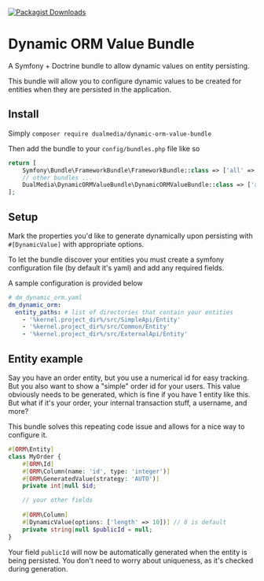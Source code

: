 [![Packagist Downloads](https://img.shields.io/packagist/dt/dualmedia/dynamic-orm-value-bundle)](https://packagist.org/packages/dualmedia/dynamic-orm-value-bundle)

# Dynamic ORM Value Bundle

A Symfony + Doctrine bundle to allow dynamic values on entity persisting.

This bundle will allow you to configure dynamic values to be created for entities when they are persisted in the application.

## Install

Simply `composer require dualmedia/dynamic-orm-value-bundle`

Then add the bundle to your `config/bundles.php` file like so

```php
return [
    Symfony\Bundle\FrameworkBundle\FrameworkBundle::class => ['all' => true],
    // other bundles ...
    DualMedia\DynamicORMValueBundle\DynamicORMValueBundle::class => ['all' => true],
];
```

## Setup

Mark the properties you'd like to generate dynamically upon persisting with `#[DynamicValue]` with appropriate options.

To let the bundle discover your entities you must create a symfony configuration file (by default it's yaml) and add any required fields.

A sample configuration is provided below

```yaml
# dm_dynamic_orm.yaml
dm_dynamic_orm:
  entity_paths: # list of directories that contain your entities
    - '%kernel.project_dir%/src/SimpleApi/Entity'
    - '%kernel.project_dir%/src/Common/Entity'
    - '%kernel.project_dir%/src/ExternalApi/Entity'
```

## Entity example

Say you have an order entity, but you use a numerical id for easy tracking. But you also want to show a "simple" order id for your users.
This value obviously needs to be generated, which is fine if you have 1 entity like this. But what if it's your order, your internal transaction stuff, a username, and more?

This bundle solves this repeating code issue and allows for a nice way to configure it.

```php
#[ORM\Entity]
class MyOrder {
    #[ORM\Id]
    #[ORM\Column(name: 'id', type: 'integer')]
    #[ORM\GeneratedValue(strategy: 'AUTO')]
    private int|null $id;

    // your other fields
    
    #[ORM\Column]
    #[DynamicValue(options: ['length' => 10])] // 8 is default
    private string|null $publicId = null;
}
```

Your field `publicId` will now be automatically generated when the entity is being persisted. You don't need to worry about uniqueness, as it's checked during generation.